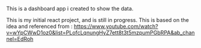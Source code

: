 This is a dashboard app i created to show the data. 

This is my initial react project, and is still in progress. 
This is based on the idea and referenced from : https://www.youtube.com/watch?v=wYpCWwD1oz0&list=PLofcLqnungHyZ7ett8t3t5mzpumPGbRPA&ab_channel=EdRoh